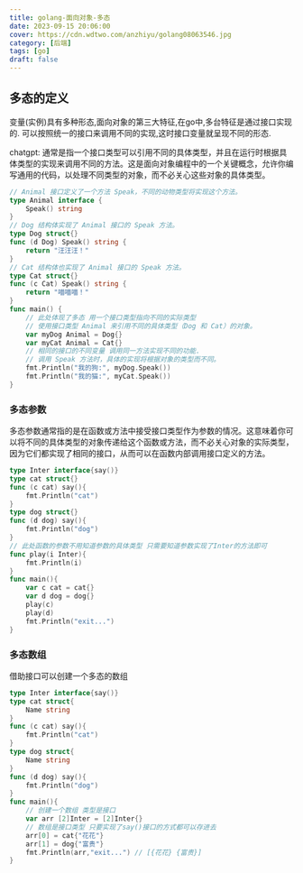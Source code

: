 ```yaml
---
title: golang-面向对象-多态
date: 2023-09-15 20:06:00
cover: https://cdn.wdtwo.com/anzhiyu/golang08063546.jpg
category: [后端]
tags: [go]
draft: false
---
```


## 多态的定义
变量(实例)具有多种形态,面向对象的第三大特征,在go中,多台特征是通过接口实现的.
可以按照统一的接口来调用不同的实现,这时接口变量就呈现不同的形态.

chatgpt:
通常是指一个接口类型可以引用不同的具体类型，并且在运行时根据具体类型的实现来调用不同的方法。这是面向对象编程中的一个关键概念，允许你编写通用的代码，以处理不同类型的对象，而不必关心这些对象的具体类型。
```go
// Animal 接口定义了一个方法 Speak，不同的动物类型将实现这个方法。
type Animal interface {
	Speak() string
}
// Dog 结构体实现了 Animal 接口的 Speak 方法。
type Dog struct{}
func (d Dog) Speak() string {
	return "汪汪汪！"
}
// Cat 结构体也实现了 Animal 接口的 Speak 方法。
type Cat struct{}
func (c Cat) Speak() string {
	return "喵喵喵！"
}
func main() {
    // 此处体现了多态 用一个接口类型指向不同的实际类型
	// 使用接口类型 Animal 来引用不同的具体类型（Dog 和 Cat）的对象。
	var myDog Animal = Dog{}
	var myCat Animal = Cat{}
    // 相同的接口的不同变量 调用同一方法实现不同的功能.
	// 调用 Speak 方法时，具体的实现将根据对象的类型而不同。
	fmt.Println("我的狗:", myDog.Speak())
	fmt.Println("我的猫:", myCat.Speak())
}
```

### 多态参数
多态参数通常指的是在函数或方法中接受接口类型作为参数的情况。这意味着你可以将不同的具体类型的对象传递给这个函数或方法，而不必关心对象的实际类型，因为它们都实现了相同的接口，从而可以在函数内部调用接口定义的方法。
```go
type Inter interface{say()}
type cat struct{}
func (c cat) say(){
	fmt.Println("cat")
}
type dog struct{}
func (d dog) say(){
	fmt.Println("dog")
}
// 此处函数的参数不用知道参数的具体类型 只需要知道参数实现了Inter的方法即可
func play(i Inter){
	fmt.Println(i)
}
func main(){
	var c cat = cat{}
	var d dog = dog{}
	play(c)
	play(d)
	fmt.Println("exit...")
}
```

### 多态数组
借助接口可以创建一个多态的数组
```go
type Inter interface{say()}
type cat struct{
	Name string
}
func (c cat) say(){
	fmt.Println("cat")
}
type dog struct{
	Name string
}
func (d dog) say(){
	fmt.Println("dog")
}
func main(){
	// 创建一个数组 类型是接口
	var arr [2]Inter = [2]Inter{}
	// 数组是接口类型 只要实现了say()接口的方式都可以存进去
	arr[0] = cat{"花花"}
	arr[1] = dog{"富贵"}
	fmt.Println(arr,"exit...") // [{花花} {富贵}]
}
```